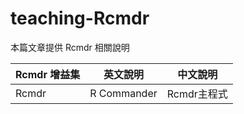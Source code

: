 # teaching-Rcmdr
本篇文章提供 Rcmdr 相關說明

| Rcmdr 增益集  | 英文說明   | 中文說明  |
|---|---|---|
| Rcmdr  | R Commander  | Rcmdr主程式  |

